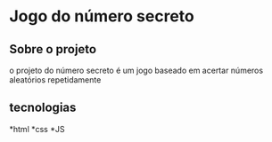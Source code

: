<h1>Jogo do número secreto</h1>

<h2>Sobre o projeto</h2>
<p>o projeto do número secreto é um jogo baseado em acertar números aleatórios repetidamente</p>

<h2>tecnologias</h2>
<p>*html
*css
*JS</p>
